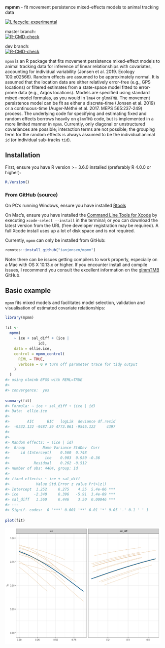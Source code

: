 
<!-- README.md is generated from README.Rmd. Please edit that file -->

**mpmm** - fit movement persistence mixed-effects models to animal
tracking data

<!-- badges: start -->

[![Lifecycle:
experimental](https://img.shields.io/badge/lifecycle-experimental-orange.svg)](https://lifecycle.r-lib.org/articles/stages.html#experimental)

master branch:  
[![R-CMD-check](https://github.com/ianjonsen/mpmm/actions/workflows/R-CMD-check.yaml/badge.svg)](https://github.com/ianjonsen/mpmm/actions/workflows/R-CMD-check.yaml)

dev branch:  
[![R-CMD-check](https://github.com/ianjonsen/mpmm/actions/workflows/R-CMD-check.yaml/badge.svg?branch=dev)](https://github.com/ianjonsen/mpmm/actions/workflows/R-CMD-check.yaml)
<!-- badges: end -->

`mpmm` is an R package that fits movement persistence mixed-effect
models to animal tracking data for inference of linear relationships
with covariates, accounting for individual variability (Jonsen et
al. 2019. Ecology 100:e02566). Random effects are assumed to be
approximately normal. It is assumed that the location data are either
relatively error-free (e.g., GPS locations) or filtered estimates from a
state-space model fitted to error-prone data (e.g., Argos locations).
Models are specified using standard mixed-model formulas, as you would
in `lme4` or `glmmTMB`. The movement persistence model can be fit as
either a discrete-time (Jonsen et al. 2019) or a continuous-time
(Auger-Méthé et al. 2017. MEPS 565:237-249) process. The underlying code
for specifying and estimating fixed and random effects borrows heavily
on `glmmTMB` code, but is implemented in a more limited manner in
`mpmm`. Currently, only diagonal or unstructured covariances are
possible; interaction terms are not possible; the grouping term for the
random effects is always assumed to be the individual animal `id` (or
individual sub-tracks `tid`).

## Installation

First, ensure you have R version &gt;= 3.6.0 installed (preferably R
4.0.0 or higher):

``` r
R.Version()
```

### From GitHub (source)

On PC’s running Windows, ensure you have installed
[Rtools](https://cran.r-project.org/bin/windows/Rtools/)

On Mac’s, ensure you have installed the [Command Line Tools for
Xcode](https://developer.apple.com/download/more/) by executing
`xcode-select --install` in the terminal; or you can download the latest
version from the URL (free developer registration may be required). A
full Xcode install uses up a lot of disk space and is not required.

Currently, `mpmm` can only be installed from GitHub:

``` r
remotes::install_github("ianjonsen/mpmm")
```

Note: there can be issues getting compilers to work properly, especially
on a Mac with OS X 10.13.x or higher. If you encounter install and
compile issues, I recommend you consult the excellent information on the
[glmmTMB](https://github.com/glmmTMB/glmmTMB) GitHub.

## Basic example

`mpmm` fits mixed models and facilitates model selection, validation and
visualisation of estimated covariate relationships:

``` r
library(mpmm)

fit <-
  mpmm(
    ~ ice + sal_diff + (ice |
               id),
    data = ellie.ice,
    control = mpmm_control(
      REML = TRUE, 
      verbose = 0 # turn off parameter trace for tidy output
    )
  ) 
#> using nlminb BFGS with REML=TRUE 
#> 
#> convergence:  yes

summary(fit)
#> Formula: ~ ice + sal_diff + (ice | id) 
#> Data:  ellie.ice 
#> 
#>        AIC      BIC   logLik  deviance df.resid
#>  -9532.122 -9487.39 4773.061 -9546.122     4397
#> 
#> 
#> Random effects: ~ (ice | id) 
#>  Group        Name Variance StdDev  Corr
#>     id (Intercept)    0.560  0.748      
#>                ice    0.903  0.950 -0.36
#>           Residual    0.262 -0.512      
#> number of obs: 4404, group: id
#> 
#> fixed effects: ~ ice + sal_diff 
#>            Value Std.Error z value Pr(>|z|)    
#> Intercept  1.252     0.275    4.55  5.4e-06 ***
#> ice       -2.340     0.396   -5.91  3.4e-09 ***
#> sal_diff   1.560     0.446    3.50  0.00046 ***
#> ---
#> Signif. codes:  0 '***' 0.001 '**' 0.01 '*' 0.05 '.' 0.1 ' ' 1

plot(fit)
```

![](man/figures/README-example-1.png)<!-- -->
